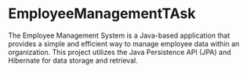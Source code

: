 # EmployeeManagementTAsk
The Employee Management System is a Java-based application that provides a simple and efficient way to manage employee data within an organization. This project utilizes the Java Persistence API (JPA) and Hibernate for data storage and retrieval.
